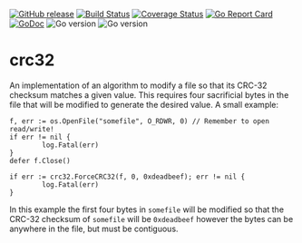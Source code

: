 [![GitHub release](https://img.shields.io/github/v/release/bodgit/crc32)](https://github.com/bodgit/crc32/releases)
[![Build Status](https://img.shields.io/github/actions/workflow/status/bodgit/crc32/build.yml?branch=main)](https://github.com/bodgit/crc32/actions?query=workflow%3ABuild)
[![Coverage Status](https://coveralls.io/repos/github/bodgit/crc32/badge.svg?branch=main)](https://coveralls.io/github/bodgit/crc32?branch=main)
[![Go Report Card](https://goreportcard.com/badge/github.com/bodgit/crc32)](https://goreportcard.com/report/github.com/bodgit/crc32)
[![GoDoc](https://godoc.org/github.com/bodgit/crc32?status.svg)](https://godoc.org/github.com/bodgit/crc32)
![Go version](https://img.shields.io/badge/Go-1.20-brightgreen.svg)
![Go version](https://img.shields.io/badge/Go-1.19-brightgreen.svg)

crc32
=====

An implementation of an algorithm to modify a file so that its CRC-32 checksum
matches a given value. This requires four sacrificial bytes in the file that
will be modified to generate the desired value. A small example:
```golang
f, err := os.OpenFile("somefile", O_RDWR, 0) // Remember to open read/write!
if err != nil {
        log.Fatal(err)
}
defer f.Close()

if err := crc32.ForceCRC32(f, 0, 0xdeadbeef); err != nil {
        log.Fatal(err)
}
```
In this example the first four bytes in `somefile` will be modified so that
the CRC-32 checksum of `somefile` will be `0xdeadbeef` however the bytes can
be anywhere in the file, but must be contiguous.
